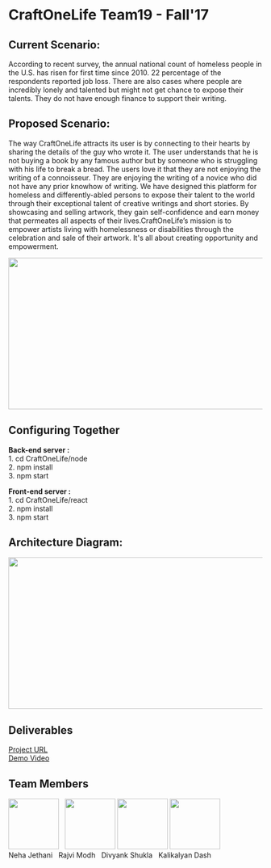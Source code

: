 # CraftOneLife Team19 - Fall'17


## Current Scenario: 

According to recent survey, the annual national count of homeless  people in the U.S. has risen for first time since 2010. 22 percentage of the respondents reported job loss.
There are also cases where people are incredibly lonely and talented but might not get chance to expose their talents. They do not have enough finance to support their writing.


## Proposed Scenario:

The way CraftOneLife attracts its user is by connecting to their hearts by sharing the details of the guy who wrote it. The user understands that he is not buying a book by any famous author but by someone who is struggling with his life to break a bread. The users love it that they are not enjoying the writing of a connoisseur. They are enjoying the writing of a novice who did not have any prior knowhow of writing.
We have designed this platform for homeless and differently-abled persons to expose their talent to the world through their exceptional talent of creative writings and short stories.
By showcasing and selling artwork, they gain self-confidence and earn money that permeates all aspects of their lives.CraftOneLife’s mission is to empower 
artists living with homelessness or disabilities through the celebration and sale of their artwork.
It's all about creating opportunity and empowerment.

<img src="https://raw.githubusercontent.com/SJSU272LabF17/Project-Team-19/master/Homeless%20Profile%20and%20upload%20book/LifeCycle.jpeg" width="700" height="300"/>


## Configuring Together

<b>Back-end server : </b>
<br/>
	1. cd CraftOneLife/node <br/>
	2. npm install <br/>
	3. npm start

<b>Front-end server : </b>
<br/>
	1. cd CraftOneLife/react <br/>
	2. npm install <br/>
	3. npm start

## Architecture Diagram:

 <img src="https://raw.githubusercontent.com/SJSU272LabF17/Project-Team-19/master/Homeless%20Profile%20and%20upload%20book/architecture.png" width="700" height="300"/>
 
 ## Deliverables
 [Project URL](http://52.87.159.119:3000/)
 <br/>
 [Demo Video]( https://www.youtube.com/watch?v=ncTh_p3mSIE)
 <br/>
 
 
 ## Team Members
 
 <img src="https://avatars0.githubusercontent.com/u/31394395?s=400&v=4"  width="100" height="100"/> &nbsp;
 <img src="https://avatars2.githubusercontent.com/u/31807189?v=4&s=400" width="100" height="100"/>
 <img src="https://avatars3.githubusercontent.com/u/31362002?s=400&v=4"  width="100" height="100"/>
 <img src="https://avatars2.githubusercontent.com/u/33409817?s=400&v=4"  width="100" height="100"/>
 <br/>
 Neha Jethani &nbsp; Rajvi Modh &nbsp; Divyank Shukla &nbsp; Kalikalyan Dash
 
 
 

 
 
 


